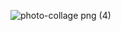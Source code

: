 ![photo-collage png (4)](https://github.com/amirrrra/Tune-Player-App/assets/117866096/dd0cf678-6594-4dd8-90c9-31935a8728ea)

